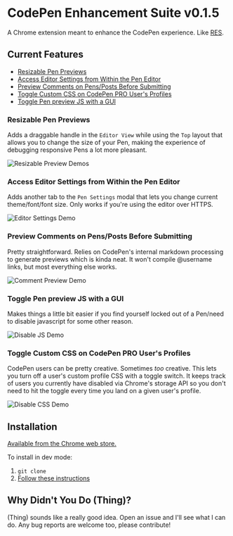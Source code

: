 # CodePen Enhancement Suite v0.1.5

A Chrome extension meant to enhance the CodePen experience. Like [RES](https://github.com/honestbleeps/Reddit-Enhancement-Suite).

## Current Features

* [Resizable Pen Previews](#resizable-pen-previews)
* [Access Editor Settings from Within the Pen Editor](#access-editor-settings-from-within-the-pen-editor)
* [Preview Comments on Pens/Posts Before Submitting](#preview-comments-on-pensposts-before-submitting)
* [Toggle Custom CSS on CodePen PRO User's Profiles](#toggle-custom-css-on-codepen-pro-users-profiles)
* [Toggle Pen preview JS with a GUI](#toggle-pen-preview-js-with-a-gui)

### Resizable Pen Previews

Adds a draggable handle in the `Editor View` while using the `Top` layout that allows you to change the size of your Pen, making the experience of debugging responsive Pens a lot more pleasant. 

![Resizable Preview Demos](https://s3-us-west-2.amazonaws.com/s.cdpn.io/186499/resize_previews.gif)

### Access Editor Settings from Within the Pen Editor

Adds another tab to the `Pen Settings` modal that lets you change current theme/font/font size. Only works if you're using the editor over HTTPS.

![Editor Settings Demo](https://s3-us-west-2.amazonaws.com/s.cdpn.io/186499/editor_settings.gif)

### Preview Comments on Pens/Posts Before Submitting

Pretty straightforward. Relies on CodePen's internal markdown processing to generate previews which is kinda neat. It won't compile @username links, but most everything else works.

![Comment Preview Demo](https://s3-us-west-2.amazonaws.com/s.cdpn.io/186499/comment_preview.gif)

### Toggle Pen preview JS with a GUI

Makes things a little bit easier if you find yourself locked out of a Pen/need to disable javascript for some other reason.

![Disable JS Demo](https://s3-us-west-2.amazonaws.com/s.cdpn.io/186499/disable_js_toggle.png)

### Toggle Custom CSS on CodePen PRO User's Profiles

CodePen users can be pretty creative. Sometimes _too_ creative. This lets you turn off a user's custom profile CSS with a toggle switch. It keeps track of users you currently have disabled via Chrome's storage API so you don't need to hit the toggle every time you land on a given user's profile.

![Disable CSS Demo](https://s3-us-west-2.amazonaws.com/s.cdpn.io/186499/profile_css.gif)

## Installation

[Available from the Chrome web store.](https://chrome.google.com/webstore/detail/codepen-enhancement-suite/olmbnbpkgkagfnkdmaehjcpdkfkfokim)

To install in dev mode:

1. `git clone` 
2. [Follow these instructions](https://developer.chrome.com/extensions/getstarted#unpacked)


## Why Didn't You Do (Thing)?

(Thing) sounds like a really good idea. Open an issue and I'll see what I can do. Any bug reports are welcome too, please contribute!

